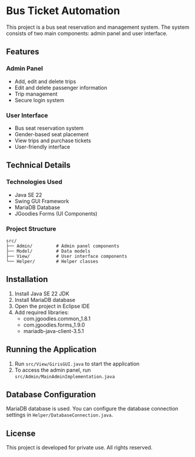 # Bus Ticket Automation

This project is a bus seat reservation and management system. The system consists of two main components: admin panel and user interface.

## Features

### Admin Panel
- Add, edit and delete trips
- Edit and delete passenger information
- Trip management
- Secure login system

### User Interface
- Bus seat reservation system
- Gender-based seat placement
- View trips and purchase tickets
- User-friendly interface

## Technical Details

### Technologies Used
- Java SE 22
- Swing GUI Framework
- MariaDB Database
- JGoodies Forms (UI Components)

### Project Structure
```
src/
├── Admin/         # Admin panel components
├── Model/         # Data models
├── View/          # User interface components
└── Helper/        # Helper classes
```

## Installation

1. Install Java SE 22 JDK
2. Install MariaDB database
3. Open the project in Eclipse IDE
4. Add required libraries:
   - com.jgoodies.common_1.8.1
   - com.jgoodies.forms_1.9.0
   - mariadb-java-client-3.5.1

## Running the Application

1. Run `src/View/GirisGUI.java` to start the application
2. To access the admin panel, run `src/Admin/MainAdminImplementation.java`

## Database Configuration

MariaDB database is used. You can configure the database connection settings in `Helper/DatabaseConnection.java`.

## License

This project is developed for private use. All rights reserved. 